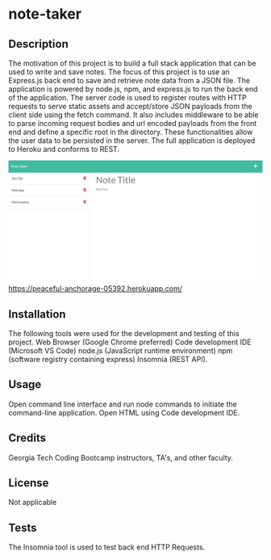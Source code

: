 # note-taker

## Description

The motivation of this project is to build a full stack application that can be used to write and save notes. The focus of this project is to use an Express.js back end to save and retrieve note data from a JSON file. The application is powered by node.js, npm, and express.js to run the back end of the application. The server code is used to register routes with HTTP requests to serve static assets and accept/store JSON payloads from the client side using the fetch command. It also includes middleware to be able to parse incoming request bodies and url encoded payloads from the front end and define a specific root in the directory. These functionalities allow the user data to be persisted in the server. The full application is deployed to Heroku and conforms to REST.

![](screenshot.JPG)
https://peaceful-anchorage-05392.herokuapp.com/

## Installation

The following tools were used for the development and testing of this project. Web Browser (Google Chrome preferred) Code development IDE (Microsoft VS Code) node.js (JavaScript runtime environment) npm (software registry containing express) Insomnia (REST API).

## Usage

Open command line interface and run node commands to initiate the command-line application. Open HTML using Code development IDE. 

## Credits

Georgia Tech Coding Bootcamp instructors, TA's, and other faculty.

## License

Not applicable

## Tests
The Insomnia tool is used to test back end HTTP Requests.
